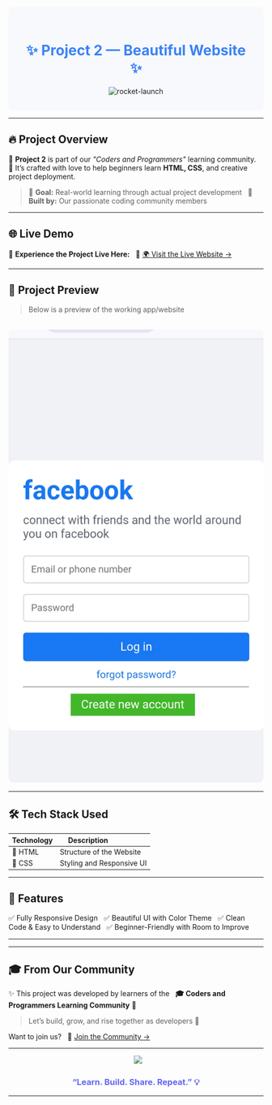 <!-- Header Section -->
<div align="center" style="background-color:#f7f9fc; padding: 30px; border-radius: 10px;">


<h1 style="color: #3b82f6;">✨ Project 2 — Beautiful Website ✨</h1>

<img src="https://media.giphy.com/media/juua9i2c2fA0AIp2iq/giphy.gif" width="200" alt="rocket-launch" />

</div>

---

## 🔥 Project Overview

🎯 **Project 2** is part of our _"Coders and Programmers"_ learning community.  
📘 It’s crafted with love to help beginners learn **HTML, CSS**, and creative project deployment.

> 🧩 **Goal:** Real-world learning through actual project development  
> 🤝 **Built by:** Our passionate coding community members

---

## 🌐 Live Demo

🎉 **Experience the Project Live Here:**  
🔗 [🌍 Visit the Live Website →](https://nbasicproject2.netlify.app)

---

## 📸 Project Preview

> Below is a preview of the working app/website

<p align="center">
  <img src="PSX_20250514_173748.jpg" width="600" alt="Project Demo Preview" style="border-radius: 10px;" />
</p>

---

## 🛠️ Tech Stack Used

| Technology | Description                |
|------------|----------------------------|
| 🧱 HTML     | Structure of the Website   |
| 🎨 CSS      | Styling and Responsive UI |

---

## 📁 Features

✅ Fully Responsive Design  
✅ Beautiful UI with Color Theme  
✅ Clean Code & Easy to Understand  
✅ Beginner-Friendly with Room to Improve

---
---

## 🎓 From Our Community

✨ This project was developed by learners of the  
**🎓 Coders and Programmers Learning Community** 🚀

> Let’s build, grow, and rise together as developers 💪

Want to join us?  
🔗 [Join the Community →](https://m.me/cm/Aban-wKeswCNotpD/?send_source=cm%3Acopy_invite_link)

---

<p align="center">
  <img src="https://media.giphy.com/media/v1.Y2lkPTc5MGI3NjExa2syZmx2Yjd1ZGpydGpydmF4eW9nbmY4ZmE3bnM1ejBtZTV5em5oeSZlcD12MV9naWZzX3NlYXJjaCZjdD1n/Ll22OhMLAlVDb8UQWe/giphy.gif" width="180" />
</p>

<h3 align="center" style="color: #6366f1;">“Learn. Build. Share. Repeat.” 💡</h3>

---
